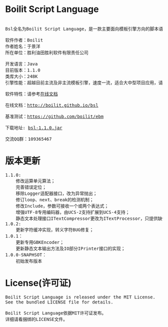 Boilit Script Language
===
<pre>

Bsl全名为Boilit Script Language，是一款主要面向模板引擎方向的脚本语言。

软件作者：Boilit
作者姓名：于景洋
所在单位：胜利油田胜利软件有限责任公司

开发语言：Java
目前版本：1.1.0
类库大小：248K
引擎性能：超越目前主流及非主流模板引擎，速度一流，适合大中型项目应用，请查看在线文档或基准测试内的测试结果

软件特性：请参考<a href="http://boilit.github.io/bsl">在线文档</a>

在线文档：<a href="http://boilit.github.io/bsl">http://boilit.github.io/bsl</a>

基准测试：<a href="https://github.com/boilit/ebm">https://github.com/boilit/ebm</a>

下载地址: <a href="http://boilit.github.io/bsl/releases/bsl-1.1.0.jar">bsl-1.1.0.jar</a>
    
交流QQ群：109365467
</pre>

版本更新
===
<pre>
1.1.0:
    修改运算单元算法；
    完善错误定位；
    移除Logger适配器接口，改为异常抛出；
    修订loop、next、break的检测机制；
    修改Include，参数可接收一个或两个表达式；
    增强UTF-8专用编码器，由UCS-2支持扩展到UCS-4支持；
    静态文本处理接口ITextCompressor更改为ITextProcessor，只提供缺省实现，一般场景用不到该功能；
1.0.2:
    更新字符缓冲实现，转义字符BUG修复；
1.0.1：
    更新专用GBKEncoder；
    更新静态文本输出方法及IO部分IPrinter接口的实现；
1.0.0-SNAPHSOT：
    初始发布版本
</pre>

License(许可证)
===
<pre>
Boilit Script Language is released under the MIT License. 
See the bundled LICENSE file for details.

Boilit Script Language依据MIT许可证发布。
详细请看捆绑的LICENSE文件。
</pre>
